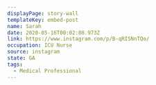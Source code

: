 ```yaml
---
displayPage: story-wall
templateKey: embed-post
name: Sarah
date: 2020-05-16T00:02:08.973Z
link: https://www.instagram.com/p/B-qRISNnTQo/
occupation: ICU Nurse
source: instagram
state: GA
tags:
  - Medical Professional
---
```

